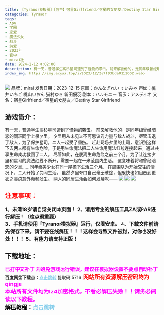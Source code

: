 ```yaml
---
title: 【Tyranor模拟器】【官中】宿星Girlfriend／宿星的女朋友／Destiny Star Girlfriend
categories: Tyranor
tags:
- ADV
- 学园
- 恋爱
- 魔法少女
- 战斗
- 纯爱
- 2023年
- 官中
- mirai社
date: 2024-2-12 8:02:00
description: 有一天，普通学生高杉星司遭到了怪物的袭击。前来解救他的，是同年级曾经暗恋的同班同学上泉夕里。夕里用从未见过不可思议的力量与敌人战斗，尽管击退了敌人，为了保护星司，ニ人一起受了重伤。赶赴现场夕里的上司，意识到这样下去两人都有生命危险，于是用生命魔法把二人生命用魔法红线连接起来，通过共享生命成功救回了二人。尽管如此，在脱离生命危险之前三个月，为了让连接夕里和星司的魔法红线不断开，需要一起在一米范围内生活。这意味着将和曾经暗恋的夕里……同年级美少女在同一屋檐下生活三个月。
index_img: https://img.acgus.top/i/2023/12/2e7f93bda0111802.webp
---
```

![](https://img.acgus.top/i/2023/12/2e7f93bda0111802.webp)
品牌：mirai
发售日期：2023-12-15
原画：かんなぎれい すいみゃ
声优：桃井いちご 桃山いおん 猫村ゆき 新田優羽
剧本：ハルモニー
音乐：アメディオ
又名：宿星Girlfriend／宿星的女朋友／Destiny Star Girlfriend

## 游戏简介：
有一天，普通学生高杉星司遭到了怪物的袭击。
前来解救他的，是同年级曾经暗恋的同班同学上泉夕里。
夕里用从未见过不可思议的力量与敌人战斗，尽管击退了敌人，为了保护星司，ニ人一起受了重伤。
赶赴现场夕里的上司，意识到这样下去两人都有生命危险，于是用生命魔法把二人生命用魔法红线连接起来，通过共享生命成功救回了二人。
尽管如此，在脱离生命危险之前三个月，为了让连接夕里和星司的魔法红线不断开，需要一起在一米范围内生活。
这意味着将和曾经暗恋的夕里……同年级美少女在同一屋檐下生活三个月。
在周围以为开始交往的情况下，二人开始了共同生活。
虽然夕里夸口自己毫无破绽，但很快诸如目击到更衣之类的意外频频发生。
两人的同居生活会如何发展呢——
![](https://img.acgus.top/i/2023/12/66a9d8ef52111809.webp)
![](https://img.acgus.top/i/2023/12/b3710ef1ee111807.webp)
![](https://img.acgus.top/i/2023/12/00d1e1c759111805.webp)




## <font color=#FF0000 >注意事项：</font>
<font size=3><b>1、未满18岁请自觉关闭本页面！
2、请用专业的解压工具ZA或RAR进行解压！（这点很重要）           
3、手机请使用『Tyranor模拟器』运行，仅限安卓。
4、下载文件前请先保存下来，请不要在线解压！！！这样会导致文件被封，对你也没好处！！！
5、有能力请支持正版！</b></font>

## 下载地址：
<font color=#FF00FF size=3><b>已打中文补丁</b></font>
<font color=#FF00FF size=3>**为避免游戏运行错误，建议在模拟器设置不要点自动补丁**</font>
<b>百度网盘下载点：</b><a href="https://pan.baidu.com/s/1qCRRg9hDyebs9H8LVljO-A?pwd=5716" style="color: #87CEEB;"><b>点击跳转</b></a> 提取码:5716
<a style="padding: 0" href="https://post.qingju.org/AD/"><img style="max-width:100%" src="https://img.acgus.top/i/2024/07/478f689b8021d8d499ab43d21acf137a.gif" alt=""></a>
<b><font color=#FF0000 size=4>网站所有资源解压密码均为</b></font><b><font color=#FF00FF size=4>qingju</font><font color=#FF0000 ></font></b><br><b><font color=#FF00FF size=4>本站所有文件均为lz4加密格式，不看必解压失败！！请务必阅读以下教程。</b></font><br><b><font color=#000 size=4>解压教程：</b><a href="https://post.qingju.org/tutorial/000/" style="color: #87CEEB;"><b>点击跳转</b></a>